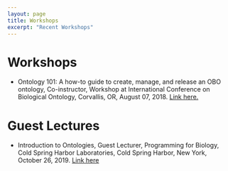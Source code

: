 ```yaml
---
layout: page
title: Workshops
excerpt: "Recent Workshops"
---
```


# Workshops

- Ontology 101: A how-to guide to create, manage, and release an OBO ontology, Co-instructor, Workshop at International Conference on Biological Ontology, Corvallis, OR, August 07, 2018. [Link here.](http://icbo2018.cgrb.oregonstate.edu/node/19)

# Guest Lectures

- Introduction to Ontologies, Guest Lecturer, Programming for Biology, Cold Spring Harbor Laboratories, Cold Spring Harbor, New York, October 26, 2019. [Link here](https://github.com/prog4biol/pfb2018/blob/master/workshops/Ontologies/IntroToOntologies_CSH_2018-10-28g.pdf)
